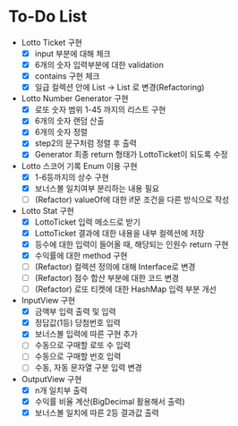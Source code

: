 # To-Do List
- Lotto Ticket 구현
    - [x] input 부분에 대해 체크
    - [x] 6개의 숫자 입력부분에 대한 validation
    - [x] contains 구현 체크
    - [x] 일급 컬렉션 안에 List<String> -> List<Integer> 로 변경(Refactoring)
 
- Lotto Number Generator 구현
    - [x] 로또 숫자 범위 1-45 까지의 리스트 구현
    - [x] 6개의 숫자 랜덤 산출
    - [x] 6개의 숫자 정렬
    - [x] step2의 문구처럼 정렬 후 출력
    - [x] Generator 최종 return 형태가 LottoTicket이 되도록 수정

- Lotto 스코어 기록 Enum 이용 구현
    - [x] 1-6등까지의 상수 구현
    - [x] 보너스볼 일치여부 분리하는 내용 필요
    - [ ] (Refactor) valueOf에 대한 if문 조건을 다른 방식으로 작성
    
- Lotto Stat 구현
    - [x] LottoTicket 입력 메소드로 받기
    - [x] LottoTicket 결과에 대한 내용을 내부 컬렉션에 저장
    - [x] 등수에 대한 입력이 들어올 때, 해당되는 인원수 return 구현
    - [x] 수익률에 대한 method 구현
    - [ ] (Refactor) 컬렉션 정의에 대해 Interface로 변경
    - [ ] (Refactor) 점수 합산 부분에 대한 코드 변경
    - [ ] (Refactor) 로또 티켓에 대한 HashMap 입력 부분 개선
    
- InputView 구현
    - [x] 금액부 입력 출력 및 입력
    - [x] 정답값(1등) 당첨번호 입력
    - [x] 보너스볼 입력에 따른 구현 추가
    - [ ] 수동으로 구매할 로또 수 입력
    - [ ] 수동으로 구매할 번호 입력
    - [ ] 수동, 자동 문자열 구분 입력 변경
 
- OutputView 구현
    - [x] n개 일치부 출력
    - [x] 수익률 비율 계산(BigDecimal 활용해서 출력)
    - [x] 보너스볼 일치에 따른 2등 결과값 출력